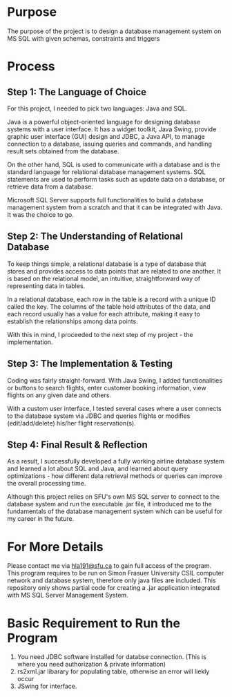 # Purpose
The purpose of the project is to design a database management system on MS SQL with given schemas, constraints and triggers

# Process
## Step 1: The Language of Choice
For this project, I needed to pick two languages: Java and SQL.

Java is a powerful object-oriented language for designing database systems with a user interface. It has a widget toolkit, Java Swing, provide graphic user interface (GUI) design and JDBC, a Java API, to manage connection to a database, issuing queries and commands, and handling result sets obtained from the database.

On the other hand, SQL is used to communicate with a database and is the standard language for relational database management systems. SQL statements are used to perform tasks such as update data on a database, or retrieve data from a database.

Microsoft SQL Server supports full functionalities to build a database management system from a scratch and that it can be integrated with Java. It was the choice to go.

## Step 2: The Understanding of Relational Database
To keep things simple, a relational database is a type of database that stores and provides access to data points that are related to one another. It is based on the relational model, an intuitive, straightforward way of representing data in tables.

In a relational database, each row in the table is a record with a unique ID called the key. The columns of the table hold attributes of the data, and each record usually has a value for each attribute, making it easy to establish the relationships among data points.

With this in mind, I proceeded to the next step of my project - the implementation.

## Step 3: The Implementation & Testing

Coding was fairly straight-forward. With Java Swing, I added functionalities or buttons to search flights, enter customer booking information, view flights on any given date and others. 

With a custom user interface, I tested several cases where a user connects to the database system via JDBC and queries flights or modifies (edit/add/delete) his/her flight reservation(s).

## Step 4: Final Result & Reflection

As a result, I successfully developed a fully working airline database system and learned a lot about SQL and Java, and learned about query optimizations - how different data retrieval methods or queries can improve the overall processing time.

Although this project relies on SFU's own MS SQL server to connect to the database system and run the executable .jar file, it introduced me to the fundamentals of the database management system which can be useful for my career in the future. 

# For More Details
Please contact me via hla191@sfu.ca to gain full access of the program. This program requires to be run on Simon Frasuer University CSIL computer network and database system, therefore only java files are included. This repository only shows partial code for creating a .jar application integrated with MS SQL Server Management System.

# Basic Requirement to Run the Program
1. You need JDBC software installed for databse connection. (This is where you need authorization & private information)
2. rs2xml.jar libarary for populating table, otherwise an error will liekly occur
3. JSwing for interface.
